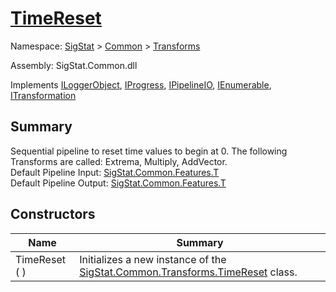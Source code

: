 # [TimeReset](./TimeReset.md)

Namespace: [SigStat]() > [Common](./../README.md) > [Transforms](./README.md)

Assembly: SigStat.Common.dll

Implements [ILoggerObject](./../ILoggerObject.md), [IProgress](./../Helpers/IProgress.md), [IPipelineIO](./../Pipeline/IPipelineIO.md), [IEnumerable](https://docs.microsoft.com/en-us/dotnet/api/System.Collections.IEnumerable), [ITransformation](./../ITransformation.md)

## Summary
Sequential pipeline to reset time values to begin at 0.  The following Transforms are called: Extrema, Multiply, AddVector.  <br>Default Pipeline Input: [SigStat.Common.Features.T](https://github.com/hargitomi97/sigstat/blob/master/docs/md/SigStat/Common/Features.md)<br>Default Pipeline Output: [SigStat.Common.Features.T](https://github.com/hargitomi97/sigstat/blob/master/docs/md/SigStat/Common/Features.md)

## Constructors

| Name | Summary | 
| --- | --- | 
| TimeReset (  ) | Initializes a new instance of the [SigStat.Common.Transforms.TimeReset](https://github.com/hargitomi97/sigstat/blob/master/docs/md/SigStat/Common/Transforms/TimeReset.md) class. | 


